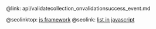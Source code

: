 @link: api/validatecollection_onvalidationsuccess_event.md

@seolinktop: [js framework](https://webix.com)
@seolink: [list in javascript](https://webix.com/widget/list/)